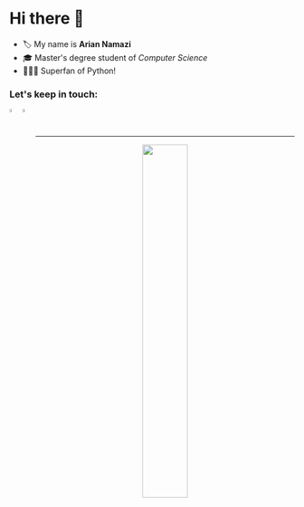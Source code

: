 <h1>Hi there 👋</h1>

- 🏷️  My name is <b>Arian Namazi</b>
- 🎓  Master's degree student of <i>Computer Science</i>
- 👨🏻‍💻  Superfan of Python!

<h3 align="left">Let's keep in touch:</h3>

<p align="left">
    
  <a href="mailto: arian.namazi7@gmail.com">
        <img align="left" 
             alt="email"
             title="Email"
             width="4%" 
             src="https://cdn-icons-png.flaticon.com/512/732/732200.png">
    </a>
    
    
  <a href="https://www.linkedin.com/in/arian-namazi/">
        <img align="left" 
             alt="linkedin" 
             title="LinkedIn"
             width="4%" 
             src="https://cdn2.iconfinder.com/data/icons/social-media-2285/512/1_Linkedin_unofficial_colored_svg-512.png">
    </a>
  
  <!-- <a href="https://www.researchgate.net/profile/">
        <img align="left" 
             alt="researchgate"
             title="ResearchGate"
             width="4%" 
             src="https://cdn.icon-icons.com/icons2/2108/PNG/512/researchgate_icon_130843.png">
    </a> -->
</p>

<br><br>

---

<p align="center">
    <a href="#">
        <img
            width="40%"
            src="https://github-readme-stats.vercel.app/api/top-langs/?username=namazia0&layout=compact&include_all_commits=true&show_icons=true&theme=tokyonight&custom_title=Most+Used+Languages"
        />
        </a>
</p>
